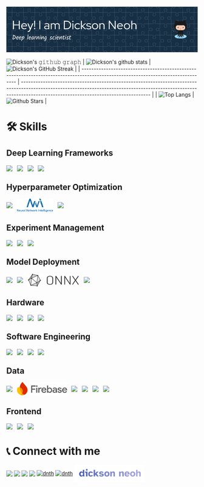 ![image](https://raw.githubusercontent.com/dnth/dnth/main/dnth-header-image.png)

![Dickson's 𝚐𝚒𝚝𝚑𝚞𝚋 𝚐𝚛𝚊𝚙𝚑](https://activity-graph.herokuapp.com/graph?username=dnth&theme=github&bg_color=172f44&line=a2c3e0&point=3192e4)
| ![Dickson's github stats](https://github-readme-stats.vercel.app/api?username=dnth&show_icons=true&theme=prussian&count_private=true&hide=stars&card_width=445)             | ![Dickson's GitHub Streak](https://github-readme-streak-stats.herokuapp.com/?user=dnth&theme=prussian)                                                                                                           |
| --------------------------------------------------------------------------------------------------------------------------------- | ----------------------------------------------------------------------------------------------------------------------------------------------------------------------------------------------------------------- |
| ![Top Langs](https://github-readme-stats.vercel.app/api/top-langs/?username=dnth&langs_count=8&theme=prussian&layout=compact&card_width=445) | ![Github Stars](https://github-readme-stats.vercel.app/api?username=dnth&show_icons=true&locale=en&count_private=true&hide_rank=true&custom_title=My%20GitHub%20Stats&disable_animations=true&theme=prussian) |



# 🛠️ Skills
## Deep Learning Frameworks
<p align="left">
<a href="https://github.com/fastai/fastai" target="blank"><img align="center"
      src="https://external-content.duckduckgo.com/iu/?u=https%3A%2F%2Fi1.wp.com%2Fdatascienceweek.org%2Fwp-content%2Fuploads%2F2019%2F12%2Ffast.ai_.jpg%3Fssl%3D1&f=1&nofb=1"
      height="40" /></a>
&nbsp;
<a href="hhttps://github.com/keras-team/keras" target="blank"><img align="center"
      src="https://raw.githubusercontent.com/valohai/ml-logos/master/keras-text.svg"
      height="35" /></a>
&nbsp;
<a href="https://github.com/pytorch/pytorch" target="blank"><img align="center"
      src="https://raw.githubusercontent.com/valohai/ml-logos/master/pytorch.svg"
      height="35" /></a>
&nbsp;
<a href="https://github.com/tensorflow/tensorflow" target="blank"><img align="center" 
      src="https://raw.githubusercontent.com/valohai/ml-logos/master/tensorflow-layout.svg" 
      height="35" /></a>
</p>

## Hyperparameter Optimization
<p align="left">
      <a href="https://optuna.org/" target="blank"><img align="center"
      src="https://raw.githubusercontent.com/optuna/optuna/master/docs/image/optuna-logo.png"
      height="35" /></a>
      &nbsp;
      <a href="https://github.com/Microsoft/nni" target="blank"><img align="center"
      src="https://raw.githubusercontent.com/microsoft/nni/master/docs/img/nni_logo.png"
      height="35" /></a>
      &nbsp;
      <a href="https://github.com/hyperopt/hyperopt" target="blank"><img align="center"
      src="https://i.postimg.cc/TPmffWrp/hyperopt-new.png"
      height="35" /></a>
</p>
 
## Experiment Management
<p align="left">
      <a href="https://wandb.ai/site" target="blank"><img align="center"
      src="https://raw.githubusercontent.com/wandb/client/master/.github/wb-logo-lightbg.png"
      height="35" /></a>
      &nbsp;
      <a href="https://www.comet.ml/site/" target="blank"><img align="center"
      src="https://www.comet.ml/images/logo_comet_light.png"
      height="35" /></a>
      &nbsp;
      <a href="https://www.tensorflow.org/tensorboard/" target="blank"><img align="center"
      src="https://www.tensorflow.org/site-assets/images/project-logos/tensorboard-logo-social.png"
      height="35" /></a>
</p>





## Model Deployment
<p align="left">
      <a href="https://github.com/openvinotoolkit/openvino" target="blank"><img align="center" 
      src="https://raw.githubusercontent.com/valohai/ml-logos/master/openvino-2.svg" 
      height="35" /></a>
      &nbsp;
      <a href="https://github.com/NVIDIA/TensorRT" target="blank"><img align="center" 
      src="https://developer.nvidia.com/blog/wp-content/uploads/2020/04/tensorrt-logo-625x290.png" 
      height="55" /></a>
      &nbsp;
      <a href="https://github.com/onnx/onnx" target="blank"><img align="center" 
      src="https://raw.githubusercontent.com/onnx/onnx/main/docs/ONNX_logo_main.png" 
      height="35" /></a>
      &nbsp;
      <a href="https://www.tensorflow.org/lite" target="blank"><img align="center" 
      src="https://miro.medium.com/max/1200/1*xjsEPItNww_khr8o2me-xg.png" 
      height="45" /></a>
 </p>
 
 ## Hardware 
<p align="left">
      <a href="https://www.arduino.cc/" target="blank"><img align="center" 
      src="http://content.arduino.cc/brand/arduino-color.svg" 
      height="35" /></a>
      &nbsp;
      <a href="https://www.raspberrypi.com/" target="blank"><img align="center" 
      src="http://mastersofmedia.hum.uva.nl/wp-content/uploads/2014/09/raspberry_logo.png" 
      height="35" /></a>
      &nbsp;
      <a href="https://www.intel.com/content/www/us/en/developer/tools/neural-compute-stick/overview.html" target="blank"><img align="center" 
      src="https://pngimg.com/uploads/intel/intel_PNG12.png" 
      height="35" /></a>
      &nbsp;
      <a href="https://coral.ai/" target="blank"><img align="center" 
      src="https://pi3g.com/wp-content/uploads/2020/06/Coral_Logo_832x267_RGB.png" 
      height="35" /></a>
      &nbsp;
</p>
 

 

 
## Software Engineering
<p align="left">
      <a href="https://git-scm.com/" target="blank"><img align="center" 
      src="https://raw.githubusercontent.com/dnth/logos/master/logos/git.svg" 
      height="35" /></a>
      &nbsp;
      <a href="https://jupyter.org/" target="blank"><img align="center" 
      src="https://raw.githubusercontent.com/dnth/logos/master/logos/jupyter.svg" 
      height="35" /></a>
      &nbsp;
      <a href="https://code.visualstudio.com/" target="blank"><img align="center" 
      src="https://raw.githubusercontent.com/auchenberg/vscode-logo-svg/master/vscode-logo.svg" 
      height="35" /></a>
      &nbsp;
      <a href="https://www.docker.com/" target="blank"><img align="center" 
      src="https://s3-us-west-1.amazonaws.com/umbrella-blog-uploads/wp-content/uploads/2016/03/docker-logo.jpg" 
      height="35" /></a>
      &nbsp;
 </p>




## Data

<p align="left">
      <a href="https://github.com/apache/spark" target="blank"><img align="center"
            src="https://raw.githubusercontent.com/valohai/ml-logos/master/spark.svg"
            height="35" /></a>
      &nbsp;
      <a href="https://firebase.google.com/" target="blank"><img align="center"
            src="https://raw.githubusercontent.com/gilbarbara/logos/master/logos/firebase.svg"
            height="35" /></a>
      &nbsp;
      <a href="https://github.com/grafana/grafana" target="blank"><img align="center"
            src="https://raw.githubusercontent.com/gilbarbara/logos/master/logos/grafana.svg"
            height="35" /></a>
      &nbsp;
      <a href="https://github.com/influxdata/influxdb" target="blank"><img align="center"
            src="https://raw.githubusercontent.com/gilbarbara/logos/master/logos/influxdb.svg"
            height="35" /></a>
      &nbsp;
      <a href="https://github.com/openvinotoolkit/cvat" target="blank"><img align="center"
            src="https://neovision.fr/wp-content/uploads/2021/05/CVAT-Logo-complet-768x212.png"
            height="35" /></a>
      &nbsp;
      <a href="https://github.com/heartexlabs/label-studio" target="blank"><img align="center"
            src="https://raw.githubusercontent.com/heartexlabs/label-studio/master/images/ls_github_header.png"
            height="35" /></a>

</p>




## Frontend

<p align="left">
<a href="https://github.com/flutter/flutter" target="blank"><img align="center"
      src="https://tech.pelmorex.com/wp-content/uploads/2020/10/flutter.png"
      height="35" /></a>
&nbsp;
<a href="https://github.com/kivy/kivy" target="blank"><img align="center"
      src="https://cdn-images-1.medium.com/max/1200/1*NfDLXFFLp79soRwo7nPifQ.png"
      height="35" /></a>
&nbsp;
<a href="https://www.gradio.app/" target="blank"><img align="center"
      src="https://img.stackshare.io/service/12683/2KMkheJx_400x400.png"
      height="45" /></a>
 </p>




# 📞 Connect with me
<p align="left">
      <a href="https://www.linkedin.com/in/dickson-neoh/" target="blank"><img align="center"
            src="https://img.shields.io/badge/LinkedIn-0077B5?style=for-the-badge&logo=linkedin&logoColor=white" /></a>
      <a href="https://twitter.com/dicksonneoh7" target="blank"><img align="center"
            src="https://img.shields.io/badge/Twitter-1DA1F2?style=for-the-badge&logo=twitter&logoColor=white" /></a>
      <a href="https://github.com/dnth" target="blank"><img align="center"
            src="https://img.shields.io/badge/GitHub-100000?style=for-the-badge&logo=github&logoColor=white" /></a>
      <a href="https://www.youtube.com/channel/UCJckpaGYra_p9ixmEDvYARA" target="blank"><img align="center"
            src="https://img.shields.io/badge/YouTube-FF0000?style=for-the-badge&logo=youtube&logoColor=white" /></a>
      <a href="https://scholar.google.com/citations?hl=en&user=CBGCEskAAAAJ" target="blank"><img align="center"
            src="https://www.ziyen.com/wp-content/uploads/2020/11/Google-Scholar-300x150.png"
            alt="dnth" height="50" /></a>
      <a href="https://www.researchgate.net/profile/Dickson-Neoh" target="blank"><img align="center"
            src="https://avatars0.githubusercontent.com/u/1073651?s=200&v=4"
            alt="dnth" height="35" width="50" /></a>
      <a href="https://dicksonneoh.com/" target="blank"><img align="center"
            src="https://raw.githubusercontent.com/dnth/dnth.github.io/main/static/images/site-navigation/logo_dn.png"
            alt="dnth" height="45" /></a>
</p>


